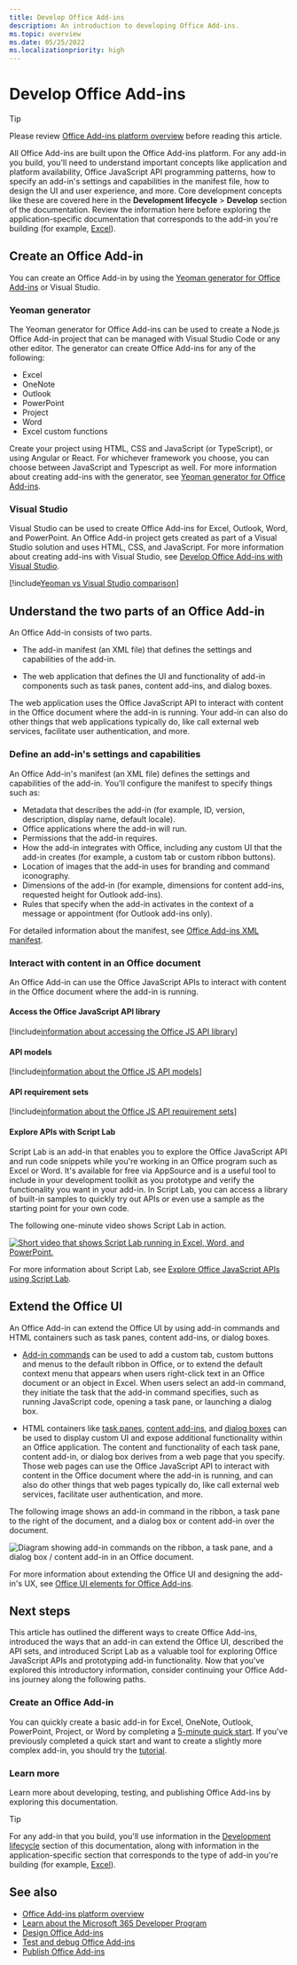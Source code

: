 ```yaml
---
title: Develop Office Add-ins
description: An introduction to developing Office Add-ins.
ms.topic: overview
ms.date: 05/25/2022
ms.localizationpriority: high
---
```


# Develop Office Add-ins

> [!TIP]
> Please review [Office Add-ins platform overview](../overview/office-add-ins.md) before reading this article.

All Office Add-ins are built upon the Office Add-ins platform. For any add-in you build, you'll need to understand important concepts like application and platform availability, Office JavaScript API programming patterns, how to specify an add-in's settings and capabilities in the manifest file, how to design the UI and user experience, and more. Core development concepts like these are covered here in the **Development lifecycle** > **Develop** section of the documentation. Review the information here before exploring the application-specific documentation that corresponds to the add-in you're building (for example, [Excel](../excel/index.yml)).

## Create an Office Add-in

You can create an Office Add-in by using the [Yeoman generator for Office Add-ins](yeoman-generator-overview.md) or Visual Studio.

### Yeoman generator

The Yeoman generator for Office Add-ins can be used to create a Node.js Office Add-in project that can be managed with Visual Studio Code or any other editor. The generator can create Office Add-ins for any of the following:

- Excel
- OneNote
- Outlook
- PowerPoint
- Project
- Word
- Excel custom functions

Create your project using HTML, CSS and JavaScript (or TypeScript), or using Angular or React. For whichever framework you choose, you can choose between JavaScript and Typescript as well. For more information about creating add-ins with the generator, see [Yeoman generator for Office Add-ins](yeoman-generator-overview.md).

### Visual Studio

Visual Studio can be used to create Office Add-ins for Excel, Outlook, Word, and PowerPoint. An Office Add-in project gets created as part of a Visual Studio solution and uses HTML, CSS, and JavaScript. For more information about creating add-ins with Visual Studio, see [Develop Office Add-ins with Visual Studio](../develop/develop-add-ins-visual-studio.md).

[!include[Yeoman vs Visual Studio comparison](../includes/yeoman-generator-recommendation.md)]

## Understand the two parts of an Office Add-in

An Office Add-in consists of two parts.

- The add-in manifest (an XML file) that defines the settings and capabilities of the add-in.

- The web application that defines the UI and functionality of add-in components such as task panes, content add-ins, and dialog boxes.

The web application uses the Office JavaScript API to interact with content in the Office document where the add-in is running. Your add-in can also do other things that web applications typically do, like call external web services, facilitate user authentication, and more.

### Define an add-in's settings and capabilities

An Office Add-in's manifest (an XML file) defines the settings and capabilities of the add-in. You'll configure the manifest to specify things such as:

- Metadata that describes the add-in (for example, ID, version, description, display name, default locale).
- Office applications where the add-in will run.
- Permissions that the add-in requires.
- How the add-in integrates with Office, including any custom UI that the add-in creates (for example, a custom tab or custom ribbon buttons).
- Location of images that the add-in uses for branding and command iconography.
- Dimensions of the add-in (for example, dimensions for content add-ins, requested height for Outlook add-ins).
- Rules that specify when the add-in activates in the context of a message or appointment (for Outlook add-ins only).

For detailed information about the manifest, see [Office Add-ins XML manifest](add-in-manifests.md).

### Interact with content in an Office document

An Office Add-in can use the Office JavaScript APIs to interact with content in the Office document where the add-in is running.

#### Access the Office JavaScript API library

[!include[information about accessing the Office JS API library](../includes/office-js-access-library.md)]

#### API models

[!include[information about the Office JS API models](../includes/office-js-api-models.md)]

#### API requirement sets

[!include[information about the Office JS API requirement sets](../includes/office-js-requirement-sets.md)]

#### Explore APIs with Script Lab

Script Lab is an add-in that enables you to explore the Office JavaScript API and run code snippets while you're working in an Office program such as Excel or Word. It's available for free via AppSource and is a useful tool to include in your development toolkit as you prototype and verify the functionality you want in your add-in. In Script Lab, you can access a library of built-in samples to quickly try out APIs or even use a sample as the starting point for your own code.

The following one-minute video shows Script Lab in action.

[![Short video that shows Script Lab running in Excel, Word, and PowerPoint.](../images/screenshot-wide-youtube.png 'Script Lab preview video')](https://aka.ms/scriptlabvideo)

For more information about Script Lab, see [Explore Office JavaScript APIs using Script Lab](../overview/explore-with-script-lab.md).

## Extend the Office UI

An Office Add-in can extend the Office UI by using add-in commands and HTML containers such as task panes, content add-ins, or dialog boxes.

- [Add-in commands](../design/add-in-commands.md) can be used to add a custom tab, custom buttons and menus to the default ribbon in Office, or to extend the default context menu that appears when users right-click text in an Office document or an object in Excel. When users select an add-in command, they initiate the task that the add-in command specifies, such as running JavaScript code, opening a task pane, or launching a dialog box.

- HTML containers like [task panes](../design/task-pane-add-ins.md), [content add-ins](../design/content-add-ins.md), and [dialog boxes](../develop/dialog-api-in-office-add-ins.md) can be used to display custom UI and expose additional functionality within an Office application. The content and functionality of each task pane, content add-in, or dialog box derives from a web page that you specify. Those web pages can use the Office JavaScript API to interact with content in the Office document where the add-in is running, and can also do other things that web pages typically do, like call external web services, facilitate user authentication, and more.

The following image shows an add-in command in the ribbon, a task pane to the right of the document, and a dialog box or content add-in over the document.

![Diagram showing add-in commands on the ribbon, a task pane, and a dialog box / content add-in in an Office document.](../images/add-in-ui-elements.png)

For more information about extending the Office UI and designing the add-in's UX, see [Office UI elements for Office Add-ins](../design/interface-elements.md).

## Next steps

This article has outlined the different ways to create Office Add-ins, introduced the ways that an add-in can extend the Office UI, described the API sets, and introduced Script Lab as a valuable tool for exploring Office JavaScript APIs and prototyping add-in functionality. Now that you've explored this introductory information, consider continuing your Office Add-ins journey along the following paths.

### Create an Office Add-in

You can quickly create a basic add-in for Excel, OneNote, Outlook, PowerPoint, Project, or Word by completing a [5-minute quick start](../index.yml). If you've previously completed a quick start and want to create a slightly more complex add-in, you should try the [tutorial](../index.yml).

### Learn more

Learn more about developing, testing, and publishing Office Add-ins by exploring this documentation.

> [!TIP]
> For any add-in that you build, you'll use information in the [Development lifecycle](../overview/core-concepts-office-add-ins.md) section of this documentation, along with information in the application-specific section that corresponds to the type of add-in you're building (for example, [Excel](../excel/index.yml)).

## See also

- [Office Add-ins platform overview](../overview/office-add-ins.md)
- [Learn about the Microsoft 365 Developer Program](https://developer.microsoft.com/microsoft-365/dev-program)
- [Design Office Add-ins](../design/add-in-design.md)
- [Test and debug Office Add-ins](../testing/test-debug-office-add-ins.md)
- [Publish Office Add-ins](../publish/publish.md)
